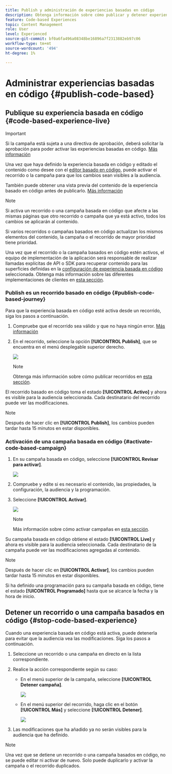 ```yaml
---
title: Publish y administración de experiencias basadas en código
description: Obtenga información sobre cómo publicar y detener experiencias basadas en código en Journey Optimizer
feature: Code-based Experiences
topic: Content Management
role: User
level: Experienced
source-git-commit: bf0a6fa496a08348be16896a7f2313882eb97c06
workflow-type: tm+mt
source-wordcount: '494'
ht-degree: 1%

---
```


# Administrar experiencias basadas en código {#publish-code-based}

## Publique su experiencia basada en código {#code-based-experience-live}

>[!IMPORTANT]
>
> Si la campaña está sujeta a una directiva de aprobación, deberá solicitar la aprobación para poder activar las experiencias basadas en código. [Más información](../test-approve/gs-approval.md)

Una vez que haya definido la experiencia basada en código y editado el contenido como desee con el [editor basado en código](create-code-based.md#edit-code), puede activar el recorrido o la campaña para que los cambios sean visibles a la audiencia.

También puede obtener una vista previa del contenido de la experiencia basado en código antes de publicarlo. [Más información](test-code-based.md)

>[!NOTE]
>
>Si activa un recorrido o una campaña basada en código que afecte a las mismas páginas que otro recorrido o campaña que ya está activo, todos los cambios se aplicarán al contenido.
>
>Si varios recorridos o campañas basados en código actualizan los mismos elementos del contenido, la campaña o el recorrido de mayor prioridad tiene prioridad.

Una vez que el recorrido o la campaña basados en código estén activos, el equipo de implementación de la aplicación será responsable de realizar llamadas explícitas de API o SDK para recuperar contenido para las superficies definidas en la [configuración de experiencia basada en código](code-based-configuration.md) seleccionada. Obtenga más información sobre las diferentes implementaciones de clientes en [esta sección](code-based-implementation-samples.md).

### Publish es un recorrido basado en código {#publish-code-based-journey}

Para que la experiencia basada en código esté activa desde un recorrido, siga los pasos a continuación.

1. Compruebe que el recorrido sea válido y que no haya ningún error. [Más información](../building-journeys/troubleshooting.md#checking-for-errors-before-testing)

1. En el recorrido, seleccione la opción **[!UICONTROL Publish]**, que se encuentra en el menú desplegable superior derecho.

   ![](assets/code-based-journey-publish.png)

   >[!NOTE]
   >
   >Obtenga más información sobre cómo publicar recorridos en [esta sección](../building-journeys/publishing-the-journey.md).

El recorrido basado en código toma el estado **[!UICONTROL Activo]** y ahora es visible para la audiencia seleccionada. Cada destinatario del recorrido puede ver las modificaciones.

>[!NOTE]
>
>Después de hacer clic en **[!UICONTROL Publish]**, los cambios pueden tardar hasta 15 minutos en estar disponibles.

### Activación de una campaña basada en código {#activate-code-based-campaign}

1. En su campaña basada en código, seleccione **[!UICONTROL Revisar para activar]**.

   ![](assets/code-based-campaign-review.png)

1. Compruebe y edite si es necesario el contenido, las propiedades, la configuración, la audiencia y la programación.

1. Seleccione **[!UICONTROL Activar]**.

   ![](assets/code-based-campaign-activate.png)

   >[!NOTE]
   >
   >Más información sobre cómo activar campañas en [esta sección](../campaigns/review-activate-campaign.md).

Su campaña basada en código obtiene el estado **[!UICONTROL Live]** y ahora es visible para la audiencia seleccionada. Cada destinatario de la campaña puede ver las modificaciones agregadas al contenido.

>[!NOTE]
>
>Después de hacer clic en **[!UICONTROL Activar]**, los cambios pueden tardar hasta 15 minutos en estar disponibles.
>
>Si ha definido una programación para su campaña basada en código, tiene el estado **[!UICONTROL Programado]** hasta que se alcance la fecha y la hora de inicio.

## Detener un recorrido o una campaña basados en código {#stop-code-based-experience}

Cuando una experiencia basada en código está activa, puede detenerla para evitar que la audiencia vea las modificaciones. Siga los pasos a continuación.

1. Seleccione un recorrido o una campaña en directo en la lista correspondiente.

1. Realice la acción correspondiente según su caso:

   * En el menú superior de la campaña, seleccione **[!UICONTROL Detener campaña]**.

     ![](assets/code-based-campaign-stop.png)

   * En el menú superior del recorrido, haga clic en el botón **[!UICONTROL Más]** y seleccione **[!UICONTROL Detener]**.

     ![](assets/code-based-journey-stop.png)

1. Las modificaciones que ha añadido ya no serán visibles para la audiencia que ha definido.

>[!NOTE]
>
>Una vez que se detiene un recorrido o una campaña basados en código, no se puede editar ni activar de nuevo. Solo puede duplicarlo y activar la campaña o el recorrido duplicados.

<!--Reporting TBC

## Check the code-based experience reports {#check-code-based-reports}

Once your code-based experience is live, you can check the **[!UICONTROL Code-based]** tab of the  [Journey report](../reports/journey-global-report-cja.md#web-cja) and [Campaign report](../reports/campaign-global-report-cja.md#web) to compare elements such as the number of experiences delivered to your audience, and the number of engagements with your content.-->

<!--## Code-based reports

You can access code-based journey or campaign reports from the summary screen.

Global reports display events that occurred at least two hours ago and cover events over a selected time period. In comparison, Live reports focus on events that took place within the past 24 hours, with a minimum time interval of two minutes from the event occurrence.

### Code-based live report {#live-report-code-based}

From your campaign **[!UICONTROL Live report]**, the **[!UICONTROL Code-based experience]** tab details the main information relative to your apps or web pages. [Learn more on live report](../reports/campaign-live-report.md)

+++Learn more on the different metrics and widgets available for the Code-based experience report.

The **[!UICONTROL Code-based experience performance]** KPIs detail the main information relative to your visitors' engagement with your code-based experiences, such as:

* **[!UICONTROL Impressions]**: total number of experiences delivered to all users.

* **[!UICONTROL Interactions]**:  total number of engagements with your app/page. This includes any actions taken by the users, such as clicks or any other interactions.

The **[!UICONTROL Code-based experience summary]** graph shows the evolution of your experiences (impressions, unique impressions and interactions) for the last 24 hours.

TBC: The **[!UICONTROL Interactions by element]** table details the main information relative to your visitors' engagement with the various elements on your app/pages.
+++

### Code-based global report {#global-report-code-based}

Code-based campaign global report can be accessed directly from your journey or campaign with the **[!UICONTROL View report]** button. [Learn more on global report](../reports/campaign-global-report-cja.md)

From your Campaign **[!UICONTROL Global report]**, the **[!UICONTROL Code-based experience]** tab details the main information relative to your apps or web pages.

![](assets/code-based-campaign-global-report.png)

Add image TBC

+++Learn more on the different metrics and widgets available for the Code-based experience report.

The **[!UICONTROL Code-based experience performance]** KPIs detail the main information relative to your visitors' engagement with your experiences, such as:

* **[!UICONTROL Unique impressions]**: number of unique users to whom the experience was delivered.

* **[!UICONTROL Impressions]**: total number of experiences delivered to all users.

* **[!UICONTROL Interactions]**: percentage of engagements with your app/page. This includes any actions taken by the users, such as clicks or any other interactions.

The **[!UICONTROL Code-based experience summary]** graph shows the evolution of your experiences (unique impressions, impressions and interactions) for the concerned period.

TBC: The **[!UICONTROL Interactions by element]** table details the main information relative to your visitors' engagement with the various elements on your apps/pages.
+++

-->

